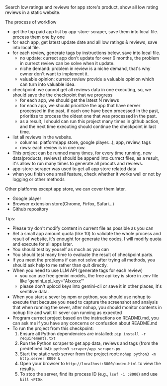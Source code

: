 Search low ratings and reviews for app store's product, show all low rating reviews in a static website.

The process of workflow
- get the top paid app list by app-store-scraper, save them into local file. process them one by one
- for each app, get latest update date and all low ratings & reviews, save into local file.
- for each review, generate tags by instructions below, save into local file.
    - no update: currect app don't update for over 6 months, the problem in currect review can be solve when it update.
    - niche demand: problem in review is a niche demand, that's why owner don't want to implement it.
    - valuable opinion: currect review provide a valuable opinion which can turn into valuable idea.
- checkpoint: we cannot get all reviews data in one executing, so, we should save the the checkpoint that we progress
    - for each app, we should get the latest N reviews
    - for each app, we should prioritize the app that have nerver processed in the past, if each one have been processed in the past, prioritize to process the oldest one that was processed in the past.
    - as a result, I should can run this project many times in github action, and the next time executing should continue the checkpoint in last time.
- list all reviews in the website. 
    - columns: platform(app store, google player...), app, review, tags
    - rows: each review is in one row.
- This project can be runned many times, for every time running, new data(products, reviews) should be append into currect files, as a result, it's allow to run many times to generate all procuts and reviews.
- app-store-scraper was used to get all app store related data
- when you finish one small feature, check whether it works well or not by logging or other methods

Other platforms except app store, we can cover them later.
- Google player
- Browser extension store(Chrome, Firfox, Safari...)
- Github repository

Tips:
- Please try don't modify content in current file as possible as you can
- Set a small app amount quota (like 10) to validate the whole process and result of website, it's enought for generate the codes, I will modify quota and execute for all apps later.
- You should test by youself as much as you can
- You should test many time to evaluate the result of checkpoint parts.
- If you meet the problems if can not solve after trying all methods, you should ask help to me rather than quit directly.
- When you need to use LLM API (generate tags for each review)
    - you can use free gemini models, the free api key is store in .env file like 'gemini_api_key="AIxxxxx"'
    - please don't uplocd keys into gemini-cli or save it in other places, it's sentitive data.
- When you start a sever by npm or python, you should use nohup to execute that because you need to capture the screenshot and analysis that when running the sever, after nohup, you should monitor contents in nohup file and wait till sever can running as expected
- Program currect project based on the instructions on READMD.md, you can ask me if you have any concerns or confustion about README.md
- To run the project from this checkpoint:
    1. Ensure all Python dependencies are installed: `pip install -r requirements.txt`
    2. Run the Python scraper to get app data, reviews and tags (from the predefined list): `python3 scraper/app_scraper.py`
    3. Start the static web server from the project root: `nohup python3 -m http.server 8000 &`
    4. Open your browser to `http://localhost:8000/index.html` to view the results.
    5. To stop the server, find its process ID (e.g., `lsof -i :8000`) and use `kill <PID>`.
